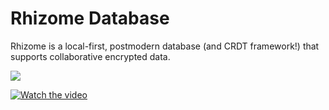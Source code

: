 # Rhizome Database

Rhizome is a local-first, postmodern database (and CRDT framework!) that supports collaborative encrypted data.

![](https://www.youtube.com/watch?v=KgPCX7Bu4y4&t=7s)

[![Watch the video](https://user-images.githubusercontent.com/1052016/235737727-604e4b0e-a090-44d8-9bde-83bd5ffa0524.png)](https://www.youtube.com/watch?v=KgPCX7Bu4y4)
